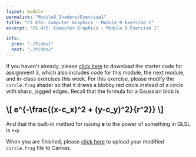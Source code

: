 ```yaml
---
layout: module
permalink: "ModuleX_Shaders/Exercise1"
title: "CS 476: Computer Graphics - Module 9 Exercise 1"
excerpt: "CS 476: Computer Graphics - Module 9 Exercise 1"

info:
  prev: "./Video1"
  next: "./Video2"
---
```


<p>
If you haven't already, please <a href = "https://github.com/Ursinus-CS476-F2020/Assignment3_Shaders/archive/master.zip">click here</a> to download the starter code for assignment 3, which also includes code for this module, the next module, and in-class exercises this week.  For this exercise, please modify the <code>circle.frag</code> shader so that it draws a blobby red circle instead of a circle with sharp, jagged edges.  Recall that the formula for a Gaussian blob is 
</p>

<h2>
\[ e^{-\frac{(x-c_x)^2 + (y-c_y)^2}{r^2}} \]
</h2>

<p>
And that the built-in method for raising <b>e</b> to the power of something in GLSL is <code>exp</code>
</p>

<p>
When you are finished, please <a href = "https://ursinus.instructure.com/courses/10834/assignments/101242">click here</a> to upload your modified <code>circle.frag</code> file to Canvas.
</p>
